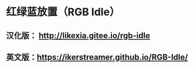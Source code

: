 # 红绿蓝放置（RGB Idle）

## 汉化版： http://likexia.gitee.io/rgb-idle


## 英文版：https://ikerstreamer.github.io/RGB-Idle/